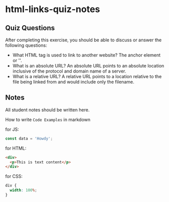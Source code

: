 # html-links-quiz-notes

## Quiz Questions

After completing this exercise, you should be able to discuss or answer the following questions:

- What HTML tag is used to link to another website?
  The anchor element or '<a>'.
- What is an absolute URL?
  An absolute URL points to an absolute location inclusive of the protocol and domain name of a server.
- What is a relative URL?
  A relative URL points to a location relative to the file being linked from and would include only the filename.

## Notes

All student notes should be written here.

How to write `Code Examples` in markdown

for JS:

```javascript
const data = 'Howdy';
```

for HTML:

```html
<div>
  <p>This is text content</p>
</div>
```

for CSS:

```css
div {
  width: 100%;
}
```
